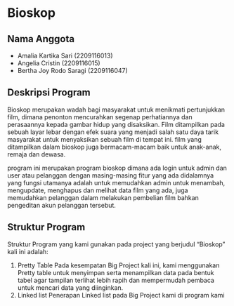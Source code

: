 # Bioskop

## Nama Anggota
- Amalia Kartika Sari (2209116013)
- Angelia Cristin (2209116015)
- Bertha Joy Rodo Saragi (2209116047)

## Deskripsi Program
Bioskop merupakan wadah bagi masyarakat untuk menikmati pertunjukkan film, dimana penonton mencurahkan segenap perhatiannya dan perasaannya kepada gambar hidup yang disaksikan. Film ditampilkan pada sebuah layar lebar dengan efek suara yang menjadi salah satu daya tarik masyarakat untuk menyaksikan sebuah film di tempat ini. film yang ditampilkan dalam bioskop juga bermacam-macam baik untuk anak-anak, remaja dan dewasa.

program ini merupakan program bioskop dimana ada login untuk admin dan user atau pelanggan dengan masing-masing fitur yang ada didalamnya yang fungsi utamanya adalah untuk memudahkan admin untuk menambah, mengupdate, menghapus dan melihat data film yang ada, juga memudahkan pelanggan dalam melakukan pembelian film bahkan pengeditan akun pelanggan tersebut.

## Struktur Program 
Struktur Program yang kami gunakan pada project yang berjudul “Bioskop” kali ini adalah:
1.	Pretty Table
Pada kesempatan Big Project kali ini, kami menggunakan Pretty table untuk menyimpan serta menampilkan data pada bentuk tabel agar tampilan terlihat lebih rapih dan mempermudah pembaca untuk mencari data yang diinginkan. 
2. Linked list
Penerapan Linked list pada Big Project kami di program kami
